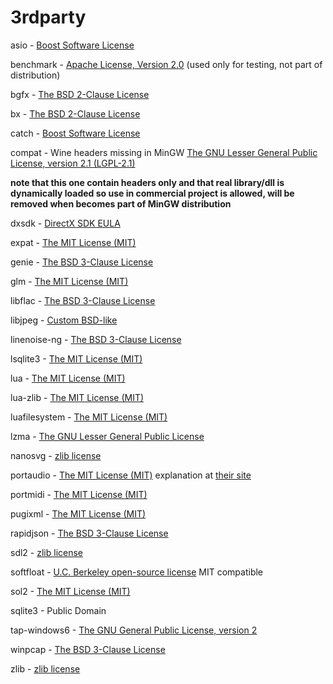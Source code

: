 # **3rdparty** #

asio - [Boost Software License](http://www.boost.org/LICENSE_1_0.txt)

benchmark - [Apache License, Version 2.0](http://opensource.org/licenses/Apache-2.0) (used only for testing, not part of distribution)

bgfx - [The BSD 2-Clause License](http://opensource.org/licenses/BSD-2-Clause)

bx - [The BSD 2-Clause License](http://opensource.org/licenses/BSD-2-Clause)

catch - [Boost Software License](http://www.boost.org/LICENSE_1_0.txt)

compat - Wine headers missing in MinGW [The GNU Lesser General Public License, version 2.1 (LGPL-2.1)](http://opensource.org/licenses/LGPL-2.1)

**note that this one contain headers only and that real library/dll is dynamically loaded so use in commercial project is allowed, will be removed when becomes part of MinGW distribution**

dxsdk - [DirectX SDK EULA](https://github.com/mamedev/mame/blob/master/3rdparty/dxsdk/Documentation/License%20Agreements/DirectX%20SDK%20EULA.txt)

expat - [The MIT License (MIT)](http://opensource.org/licenses/MIT)

genie - [The BSD 3-Clause License](http://opensource.org/licenses/BSD-3-Clause)

glm - [The MIT License (MIT)](http://opensource.org/licenses/MIT)

libflac - [The BSD 3-Clause License](http://opensource.org/licenses/BSD-3-Clause)

libjpeg - [Custom BSD-like](https://github.com/numenta/nupic/blob/master/external/licenses/LICENSE.libjpeg-6b.txt)

linenoise-ng - [The BSD 3-Clause License](http://opensource.org/licenses/BSD-3-Clause)

lsqlite3 - [The MIT License (MIT)](http://opensource.org/licenses/MIT)

lua - [The MIT License (MIT)](http://opensource.org/licenses/MIT)

lua-zlib - [The MIT License (MIT)](http://opensource.org/licenses/MIT)

luafilesystem - [The MIT License (MIT)](http://opensource.org/licenses/MIT)

lzma - [The GNU Lesser General Public License](http://opensource.org/licenses/LGPL-2.1)

nanosvg - [zlib license](http://opensource.org/licenses/Zlib)

portaudio - [The MIT License (MIT)](http://opensource.org/licenses/MIT) explanation at [their site](http://www.portaudio.com/license.html)

portmidi - [The MIT License (MIT)](http://opensource.org/licenses/MIT)

pugixml - [The MIT License (MIT)](http://opensource.org/licenses/MIT)

rapidjson - [The BSD 3-Clause License](http://opensource.org/licenses/BSD-3-Clause)

sdl2 - [zlib license](http://opensource.org/licenses/Zlib)

softfloat - [U.C. Berkeley open-source license](https://github.com/mamedev/mame/blob/master/3rdparty/softfloat/README.txt) MIT compatible

sol2 - [The MIT License (MIT)](http://opensource.org/licenses/MIT)

sqlite3 - Public Domain

tap-windows6 - [The GNU General Public License, version 2](https://opensource.org/licenses/GPL-2.0)

winpcap - [The BSD 3-Clause License](http://opensource.org/licenses/BSD-3-Clause)

zlib - [zlib license](http://opensource.org/licenses/Zlib)
